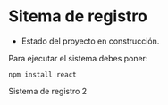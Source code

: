 <h1>Sitema de registro</h1>

- Estado del proyecto en construcción.

Para ejecutar el sistema debes poner:

```npm install react```

Sistema de registro 2
